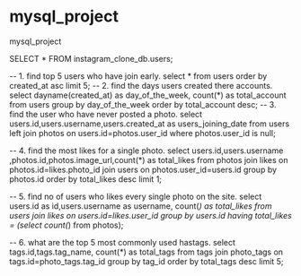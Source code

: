 # mysql_project
mysql_project

SELECT * FROM instagram_clone_db.users;

-- 1. find top 5 users who have join early.
select * from users order by created_at asc limit 5;
-- 2. find the days users created there accounts.
select dayname(created_at) as day_of_the_week, count(*) as total_account from users group by day_of_the_week order by total_account desc;
-- 3. find the user who have never posted a photo.
select users.id,users.username,users.created_at as users_joining_date
from users 
left join photos on users.id=photos.user_id
where photos.user_id is null;

-- 4. find the most likes for a single photo.
select users.id,users.username ,photos.id,photos.image_url,count(*) as total_likes from photos
join likes on photos.id=likes.photo_id
join users on photos.user_id=users.id
group by photos.id order by total_likes desc limit 1;

-- 5. find no of users who likes every single photo on the site.
select users.id as id,users.username as username, count(*) as total_likes from users join likes on users.id=likes.user_id
group by users.id having total_likes = (select count(*) from photos);

-- 6. what are the top 5 most commonly used hastags.
select tags.id,tags.tag_name, count(*) as total_tags from tags
join photo_tags on tags.id=photo_tags.tag_id group by tag_id order by total_tags desc limit 5;
